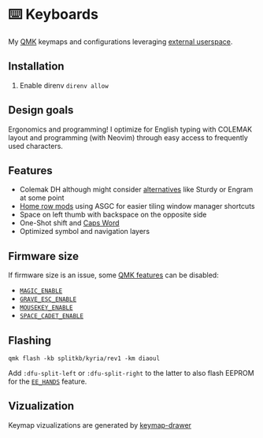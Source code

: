 # ⌨️ Keyboards

My [QMK](https://qmk.fm/) keymaps and configurations leveraging [external userspace](https://docs.qmk.fm/newbs_external_userspace).

## Installation

1. Enable direnv `direnv allow`

## Design goals

Ergonomics and programming!
I optimize for English typing with COLEMAK layout and programming (with Neovim) through easy access to frequently used characters.

## Features

- Colemak DH although might consider [alternatives](https://cyanophage.github.io/) like Sturdy or Engram at some point
- [Home row mods](https://precondition.github.io/home-row-mods) using ASGC for easier tiling window manager shortcuts
- Space on left thumb with backspace on the opposite side
- One-Shot shift and [Caps Word](https://docs.qmk.fm/features/caps_word)
- Optimized symbol and navigation layers

## Firmware size

If firmware size is an issue, some [QMK features](https://docs.qmk.fm/#/config_options?id=feature-options) can be disabled:

- [`MAGIC_ENABLE`](https://docs.qmk.fm/#/keycodes_magic)
- [`GRAVE_ESC_ENABLE`](https://docs.qmk.fm/#/feature_grave_esc)
- [`MOUSEKEY_ENABLE`](https://docs.qmk.fm/#/feature_mouse_keys)
- [`SPACE_CADET_ENABLE`](https://docs.qmk.fm/#/feature_space_cadet)

## Flashing

```
qmk flash -kb splitkb/kyria/rev1 -km diaoul
```

Add `:dfu-split-left` or `:dfu-split-right` to the latter to also flash EEPROM for the [`EE_HANDS`](https://docs.qmk.fm/#/feature_split_keyboard?id=handedness-by-eeprom) feature.

## Vizualization

Keymap vizualizations are generated by [keymap-drawer](https://github.com/caksoylar/keymap-drawer)
